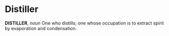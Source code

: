 # Distiller

**DISTILLER**, _noun_ One who distills; one whose occupation is to extract spirit by evaporation and condensation.